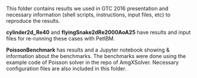 This folder contains results we used in GTC 2016 presentation and necessary 
information (shell scripts, instructions, input files, etc) to reproduce the results.

**cylinder2d_Re40** and **flyingSnake2dRe2000AoA25** have results and input files
 for re-running these cases with PetIBM.

**PoissonBenchmark** has results and a Jupyter notebook showing & information 
about the benchmarks. The benchmarks were done using the example code of Poisson 
solver in the repo of AmgXSolver. Necessary configuration files are also included 
in this folder.
